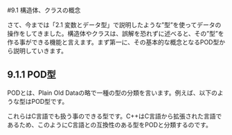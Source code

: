 #9.1 構造体、クラスの概念

さて、今までは「2.1 変数とデータ型」で説明したような”型”を使ってデータの操作をしてきました。構造体やクラスは、誤解を恐れずに述べると、その”型”を作る事ができる機能と言えます。まず第一に、その基本的な概念となるPOD型から説明していきます。

## 9.1.1 POD型
PODとは、Plain Old Dataの略で一種の型の分類を言います。例えば、以下のような型はPOD型です。

これらはC言語でも扱う事のできる型です。C++はC言語から拡張された言語であるため、このようにC言語との互換性のある型をPODと分類するのです。